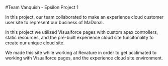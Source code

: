 #Team Vanquish - Epsilon Project 1

In this project, our team collaborated to make an experience cloud customer user site to represent our business of MaDonal.

In this project we utilized Visualforce pages with custom apex controllers, static resources, and the pre-built experience cloud site funcitonality to create our unique cloud site.

We made this site while working at Revature in order to get acclimated to working with Visualforce pages, and the experience cloud site environment. 
